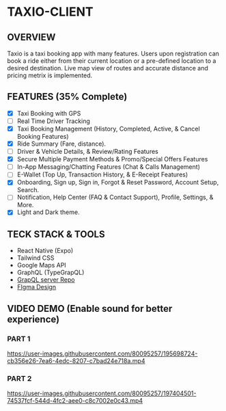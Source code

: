 # TAXIO-CLIENT

## OVERVIEW
Taxio is a taxi booking app with many features. Users upon registration can book a ride either from their current location or a pre-defined location to a desired destination. Live map view of routes and accurate distance and pricing metrix is implemented.

## FEATURES (35% Complete)
- [x] Taxi Booking with GPS 
- [ ] Real Time Driver Tracking
- [x] Taxi Booking Management (History, Completed, Active, & Cancel Booking Features)
- [x] Ride Summary (Fare, distance). 
- [ ] Driver & Vehicle Details, & Review/Rating Features
- [x] Secure Multiple Payment Methods & Promo/Special Offers Features
- [ ] In-App Messaging/Chatting Features (Chat & Calls Management)
- [ ] E-Wallet (Top Up, Transaction History, & E-Receipt Features)
- [x] Onboarding, Sign up, Sign in, Forgot & Reset Password, Account Setup, Search. 
- [ ] Notification, Help Center (FAQ & Contact Support), Profile, Settings, & More.
- [x] Light and Dark theme.

## TECK STACK & TOOLS
- React Native (Expo)
- Tailwind CSS
- Google Maps API
- GraphQL (TypeGrapQL) 
- [GrapQL server Repo](https://github.com/ksowah/TAXIO-SERVER)
- [FIgma Design](https://www.figma.com/file/rjJ1t4eZAg2rqcm1K4at7C/Taxio---Taxi-Booking-App-UI-Kit-(Community)-(Copy)?node-id=0%3A1)

## VIDEO DEMO (Enable sound for better experience)
### PART 1
https://user-images.githubusercontent.com/80095257/195698724-cb356e26-7ea6-4edc-8207-c7bad24e718a.mp4

### PART 2
https://user-images.githubusercontent.com/80095257/197404501-74537fcf-544d-4fc2-aee0-c8c7002e0c43.mp4


